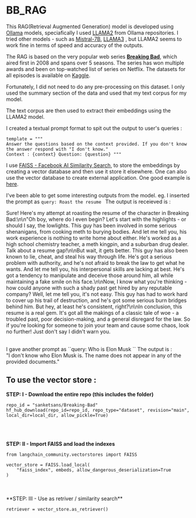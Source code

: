 # BB_RAG


This RAG(Retrieval Augmented Generation) model is developed using [Ollama](https://ollama.com/) models, speciafically I used [LLAMA2](https://ai.meta.com/blog/large-language-model-llama-meta-ai/) from Ollama repositories. I tried other models - such as [Mistral-7B](https://mistral.ai/news/announcing-mistral-7b/), [LLAMA3](https://www.llama.com/) , but LLAMA2 seems to work fine in terms of speed and accuracy of the outputs. 

The RAG is based on the very popular web series [**Breaking Bad**](https://www.google.com/search?q=breaking+bad&rlz=1C5CHFA_enIT994IT994&gs_lcrp=EgZjaHJvbWUqBwgAEAAYjwIyBwgAEAAYjwIyDwgBEAAYQxixAxiABBiKBTIMCAIQABhDGIAEGIoFMgcIAxAAGIAEMgwIBBAAGEMYgAQYigUyBggFEEUYPDIGCAYQRRg8MgYIBxBFGDzSAQgxNzkwajBqN6gCALACAA&sourceid=chrome&ie=UTF-8&si=ACC90nxuVQO9WBG-fCGFSorfPFXlv7MTTYYmjOvUbIXaOaqU7EHSm79xGHccmGPJ_-zehWudU3D2dvlvaox2hXddDebXZXATN0HMrSTpNqahmyZ5vKSIyKc%3D&ictx=1&ved=2ahUKEwj7_YT8t-WIAxWwUGwGHa94DIsQyNoBKAB6BAgUEAA), which aired first in 2008 and spans over 5 seasons. The series has won multiple awards and been on top-watched list of series on Netflix. The datasets for all episodes is available on [Kaggle](https://www.kaggle.com/datasets/varpit94/breaking-bad-tv-show-all-seasons-episodes-data). 

Fortunately, I did not need to do any pre-processing on this dataset. I only used the summary section of the data and used that my text corpus for my model.

The text corpus are then used to extract their embeddings using the LLAMA2 model. 

I created a textual prompt format to spit out the output to user's queries : 

``
template = """ 
``
<br/>
``
Answer the questions based on the context provided. If you don't know the answer respond with "I don't know."
``
<br/>
``
Context : {context}
Question: {question}
"""
``

I use [FAISS - Facebook AI Similarity Search](https://ai.meta.com/tools/faiss/), to store the embeddings by creating a vector database and then use it store it elsewhere. 
One can also use the vector database to create external application. One good example is [here](https://python.langchain.com/docs/integrations/vectorstores/faiss/). 

I've been able to get some interesting outputs from the model.
eg. I inserted the prompt as ``query: Roast the resume ``
The output is receieved is : 
<br/>

Sure! Here's my attempt at roasting the resume of the character in Breaking Bad:\n\n"Oh boy, where do I even begin? Let\'s start with the highlights - or should I say, the lowlights. This guy has been involved in some serious shenanigans, from cooking meth to burying bodies. And let me tell you, his work experience is nothing to write home about either. He\'s worked as a high school chemistry teacher, a meth kingpin, and a suburban drug dealer. Talk about a resume gap!\n\nBut wait, it gets better. This guy has also been known to lie, cheat, and steal his way through life. He\'s got a serious problem with authority, and he\'s not afraid to break the law to get what he wants. And let me tell you, his interpersonal skills are lacking at best. He\'s got a tendency to manipulate and deceive those around him, all while maintaining a fake smile on his face.\n\nNow, I know what you\'re thinking - how could anyone with such a shady past get hired by any reputable company? Well, let me tell you, it\'s not easy. This guy has had to work hard to cover up his trail of destruction, and he\'s got some serious burn bridges behind him. But hey, at least he\'s consistent, right?\n\nIn conclusion, this resume is a real gem. It\'s got all the makings of a classic tale of woe - a troubled past, poor decision-making, and a general disregard for the law. So if you\'re looking for someone to join your team and cause some chaos, look no further! Just don\'t say I didn\'t warn you.

<br/>
I gave another prompt as ``query: Who is Elon Musk ``
The output is : 
<br/>
"I don't know who Elon Musk is. The name does not appear in any of the provided documents."

## To use the vector store : 

**STEP: I - Download the entire repo (this includes the folder)** 
<br/>
```
repo_id = "sanketsans/Breaking-Bad"
hf_hub_download(repo_id=repo_id, repo_type="dataset", revision="main", local_dir=local_dir, allow_pickle=True)
```
<br/>
<br/>

**STEP: II - Import FAISS and load the indexes**
<br/>
```
from langchain_community.vectorstores import FAISS

vector_store = FAISS.load_local(
    "faiss_index", embeds, allow_dangerous_deserialization=True
)
```
<br/>
<br/>
**STEP: III - Use as retriver / similarity search**
<br/>

```
retriever = vector_store.as_retriever()
```


